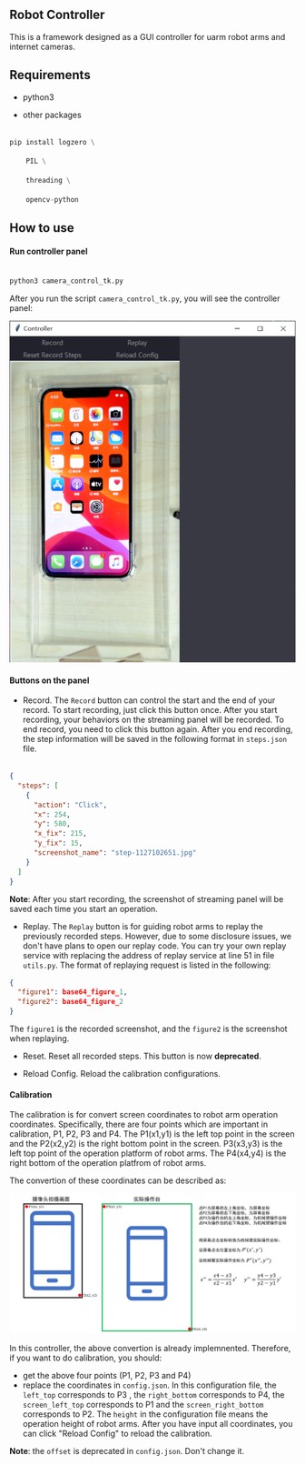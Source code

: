 ## Robot Controller



This is a framework designed as a GUI controller for uarm robot arms and internet cameras.



## Requirements



* python3

* other packages



```python

pip install logzero \

    PIL \

    threading \

    opencv-python

```



## How to use



#### Run controller panel



```python

python3 camera_control_tk.py

```



After you run the script `camera_control_tk.py`, you will see the controller panel:


![](readme_img/img_1.png)



#### Buttons on the panel

* Record. The `Record` button can control the start and the end of your record. To start recording, just click this button once. After you start recording, your behaviors on the streaming panel will be recorded. To end record, you need to click this button again. After you end recording, the step information will be saved in the following format in `steps.json` file.

```json

{
  "steps": [
    {
      "action": "Click",
      "x": 254,
      "y": 580,
      "x_fix": 215, 
      "y_fix": 15,
      "screenshot_name": "step-1127102651.jpg" 
    }
  ]
}

```

**Note**: After you start recording, the screenshot of streaming panel will be saved each time you start an operation. 

* Replay. The `Replay` button is for guiding robot arms to replay the previously recorded steps. However, due to some disclosure issues, we don't have plans to open our replay code. You can try your own replay service with replacing the address of replay service at line 51 in file `utils.py`. The format of replaying request is listed in the following:

```json
{
  "figure1": base64_figure_1, 
  "figure2": base64_figure_2  
}
```
The `figure1` is the recorded screenshot, and the `figure2` is the screenshot when replaying.

* Reset. Reset all recorded steps. This button is now **deprecated**.

* Reload Config. Reload the calibration configurations. 



#### Calibration

The calibration is for convert screen coordinates to robot arm operation coordinates. Specifically, there are four points which are important in calibration, P1, P2, P3 and P4. The P1(x1,y1) is the left top point in the screen and the P2(x2,y2) is the right bottom point in the screen. P3(x3,y3) is the left top point of the operation platform of robot arms. The P4(x4,y4) is the right bottom of the operation platfrom of robot arms.

The convertion of these coordinates can be described as:

![](readme_img/img_2.png)

In this controller, the above convertion is already implemnented. Therefore, if you want to do calibration, you should:

* get the above four points (P1, P2, P3 and P4)
* replace the coordinates in `config.json`. In this configuration file, the `left_top` corresponds to P3 , the `right_bottom` corresponds to P4, the `screen_left_top` corresponds to P1 and the `screen_right_bottom` corresponds to P2. The `height` in the configuration file means the operation height of robot arms. After you have input all coordinates, you can click "Reload Config" to reload the calibration.

**Note**: the `offset` is deprecated in `config.json`. Don't change it.


